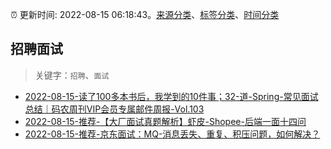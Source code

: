 :alarm_clock: 更新时间: 2022-08-15 06:18:43。[来源分类](../README.md)、[标签分类](../TAGS.md)、[时间分类](../TIMELINE.md)

## 招聘面试


> 关键字：`招聘`、`面试`



- [2022-08-15-读了100多本书后，我学到的10件事；32-道-Spring-常见面试总结｜码农周刊VIP会员专属邮件周报-Vol.103](https://toutiao.io/k/pwkxdkr) 
- [2022-08-15-推荐-【大厂面试真题解析】虾皮-Shopee-后端一面十四问](https://toutiao.io/k/pol71im) 
- [2022-08-15-推荐-京东面试：MQ-消息丢失、重复、积压问题，如何解决？](https://toutiao.io/k/1unx53z) 